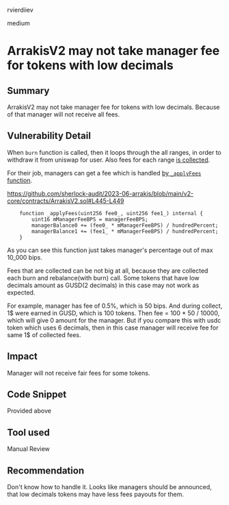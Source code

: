 rvierdiiev

medium

# ArrakisV2 may not take manager fee for tokens with low decimals

## Summary
ArrakisV2 may not take manager fee for tokens with low decimals. Because of that manager will not receive all fees.
## Vulnerability Detail
When `burn` function is called, then it loops through the all ranges, in order to withdraw it from uniswap for user.
Also fees for each range [is collected](https://github.com/sherlock-audit/2023-06-arrakis/blob/main/v2-core/contracts/ArrakisV2.sol#L433-L439).

For their job, managers can get a fee which is handled [by `_applyFees` function](https://github.com/sherlock-audit/2023-06-arrakis/blob/main/v2-core/contracts/ArrakisV2.sol#L208).

https://github.com/sherlock-audit/2023-06-arrakis/blob/main/v2-core/contracts/ArrakisV2.sol#L445-L449
```solidity
    function _applyFees(uint256 fee0_, uint256 fee1_) internal {
        uint16 mManagerFeeBPS = managerFeeBPS;
        managerBalance0 += (fee0_ * mManagerFeeBPS) / hundredPercent;
        managerBalance1 += (fee1_ * mManagerFeeBPS) / hundredPercent;
    }
```
As you can see this function just takes manager's percentage out of max 10_000 bips.

Fees that are collected can be not big at all, because they are collected each burn and rebalance(with burn) call.
Some tokens that have low decimals amount as GUSD(2 decimals) in this case may not work as expected.

For example, manager has fee of 0.5%, which is 50 bips.
And during collect, 1$ were earned in GUSD, which is 100 tokens.
Then fee = 100 * 50 / 10000, which will give 0 amount for the manager. 
But if you compare this with usdc token which uses 6 decimals, then in this case manager will receive fee for same 1$ of collected fees.
## Impact
Manager will not receive fair fees for some tokens.
## Code Snippet
Provided above
## Tool used

Manual Review

## Recommendation
Don't know how to handle it. Looks like managers should be announced, that low decimals tokens may have less fees payouts for them.